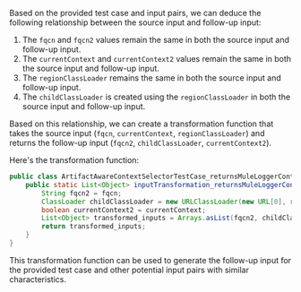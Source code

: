 Based on the provided test case and input pairs, we can deduce the following relationship between the source input and follow-up input:

1. The `fqcn` and `fqcn2` values remain the same in both the source input and follow-up input.
2. The `currentContext` and `currentContext2` values remain the same in both the source input and follow-up input.
3. The `regionClassLoader` remains the same in both the source input and follow-up input.
4. The `childClassLoader` is created using the `regionClassLoader` in both the source input and follow-up input.

Based on this relationship, we can create a transformation function that takes the source input (`fqcn`, `currentContext`, `regionClassLoader`) and returns the follow-up input (`fqcn2`, `childClassLoader`, `currentContext2`).

Here's the transformation function:

```java
public class ArtifactAwareContextSelectorTestCase_returnsMuleLoggerContextForArtifactClassLoaderChild {
    public static List<Object> inputTransformation_returnsMuleLoggerContextForArtifactClassLoaderChild(String fqcn, boolean currentContext, RegionClassLoader regionClassLoader)  {
        String fqcn2 = fqcn;
        ClassLoader childClassLoader = new URLClassLoader(new URL[0], regionClassLoader);
        boolean currentContext2 = currentContext;
        List<Object> transformed_inputs = Arrays.asList(fqcn2, childClassLoader, currentContext2);
        return transformed_inputs;
    }
}
```

This transformation function can be used to generate the follow-up input for the provided test case and other potential input pairs with similar characteristics.